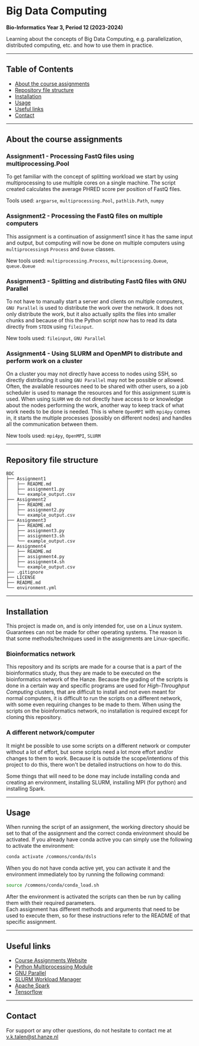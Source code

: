# Big Data Computing
**Bio-Informatics Year 3, Period 12 (2023-2024)**

Learning about the concepts of Big Data Computing, e.g. parallelization, distributed computing, etc. and how to use them in practice.


---
## Table of Contents
- [About the course assignments](#about-the-course-assignments)
- [Repository file structure](#repository-file-structure)
- [Installation](#installation)
- [Usage](#usage)
- [Useful links](#useful-links)
- [Contact](#contact)


---
## About the course assignments
### Assignment1 - Processing FastQ files using multiprocessing.Pool
To get familiar with the concept of splitting workload we start by using multiprocessing to use multiple cores on a single machine.
The script created calculates the average PHRED score per position of FastQ files.

Tools used: `argparse`, `multiprocessing.Pool`, `pathlib.Path`, `numpy`

### Assignment2 - Processing the FastQ files on multiple computers
This assignment is a continuation of assignment1 since it has the same input and output, 
but computing will now be done on multiple computers using `multiprocessing`s `Process` and `Queue` classes.

New tools used: `multiprocessing.Process`, `multiprocessing.Queue`, `queue.Queue`

### Assignment3 - Splitting and distributing FastQ files with GNU Parallel
To not have to manually start a server and clients on multiple computers, `GNU Parallel` is used to distribute the work over the network.
It does not only distribute the work, but it also actually splits the files into smaller chunks and because of this the Python script
now has to read its data directly from `STDIN` using `fileinput`.

New tools used: `fileinput`, `GNU Parallel`


### Assignment4 - Using SLURM and OpenMPI to distribute and perform work on a cluster
On a cluster you may not directly have access to nodes using SSH, so directly distributing it using `GNU Parallel` may not be possible or allowed. 
Often, the available resources need to be shared with other users, so a job scheduler is used to manage the resources and for this assignment `SLURM` is used. 
When using `SLURM` we do not directly have access to or knowledge about the nodes performing the work, another way to keep track of what work needs to be done is needed. 
This is where `OpenMPI` with `mpi4py` comes in, it starts the multiple processes (possibly on different nodes) and handles all the communication between them.

New tools used: `mpi4py`, `OpenMPI`, `SLURM`


---
## Repository file structure
```
BDC
├── Assignment1
│   ├── README.md
│   ├── assignment1.py
│   └── example_output.csv
├── Assignment2
│   ├── README.md
│   ├── assignment2.py
│   └── example_output.csv
├── Assignment3
│   ├── README.md
│   ├── assignment3.py
│   ├── assignment3.sh
│   └── example_output.csv
├── Assignment4
│   ├── README.md
│   ├── assignment4.py
│   ├── assignment4.sh
│   └── example_output.csv
├── .gitignore
├── LICENSE
├── README.md
└── environment.yml
```


---
## Installation
This project is made on, and is only intended for, use on a Linux system. Guarantees can not be made for other operating systems.
The reason is that some methods/techniques used in the assignments are Linux-specific.

### Bioinformatics network
This repository and its scripts are made for a course that is a part of the bioinformatics study, thus they are made to be executed on the bioinformatics network of the Hanze. 
Because the grading of the scripts is done in a certain way and specific programs are used for *High-Throughput Computing* clusters, that are difficult to install and not even meant for normal computers,
it is difficult to run the scripts on a different network, with some even requiring changes to be made to them.
When using the scripts on the bioinformatics network, no installation is required except for cloning this repository.

### A different network/computer
It might be possible to use some scripts on a different network or computer without a lot of effort, but some scripts need a lot more effort and/or changes to them to work.
Because it is outside the scope/intentions of this project to do this, there won't be detailed instructions on how to do this.

Some things that will need to be done may include installing conda and creating an environment, installing SLURM, installing MPI (for python) and installing Spark.


---
## Usage
When running the script of an assignment, the working directory should be set to that of the assignment and the correct conda environment should be activated.
If you already have conda active you can simply use the following to activate the environment:
```bash
conda activate /commons/conda/dsls
```
When you do not have conda active yet, you can activate it and the environment immediately too by running the following command:
```bash
source /commons/conda/conda_load.sh
```

After the environment is activated the scripts can then be run by calling them with their required parameters.  
Each assignment has different methods and arguments that need to be used to execute them, so for these instructions refer to the README of that specific assignment.


---
## Useful links
* [Course Assignments Website](https://bioinf.nl/~martijn/BDC/)  
* [Python Multiprocessing Module](https://docs.python.org/3.8/library/multiprocessing.html)  
* [GNU Parallel](https://www.gnu.org/software/parallel/)  
* [SLURM Workload Manager](https://slurm.schedmd.com/overview.html)  
* [Apache Spark](https://spark.apache.org/)  
* [Tensorflow](https://www.tensorflow.org/)  


---
## Contact
For support or any other questions, do not hesitate to contact me at v.k.talen@st.hanze.nl
